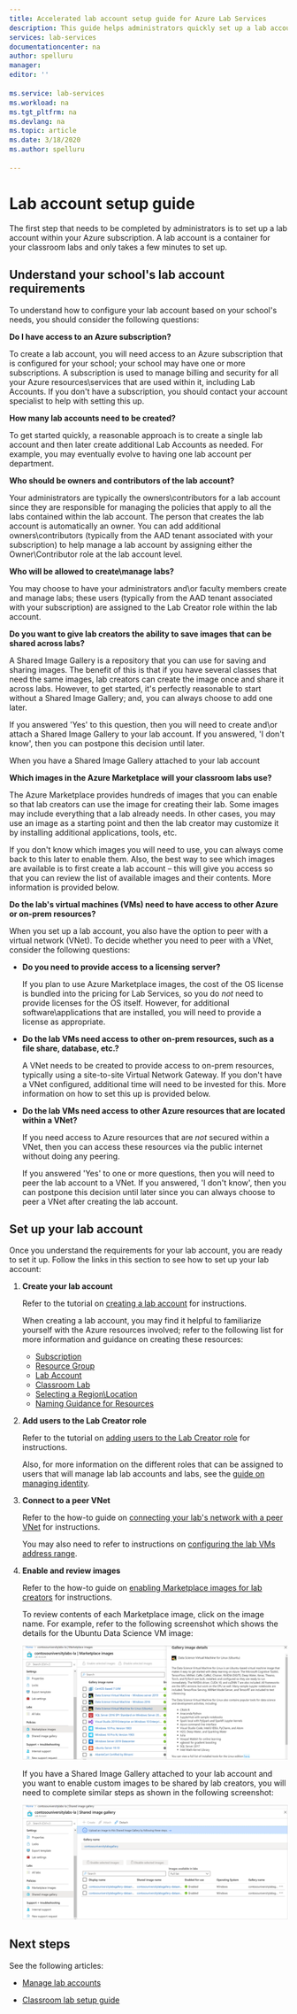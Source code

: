 ```yaml
---
title: Accelerated lab account setup guide for Azure Lab Services
description: This guide helps administrators quickly set up a lab account for use within their school.
services: lab-services
documentationcenter: na
author: spelluru
manager: 
editor: ''

ms.service: lab-services
ms.workload: na
ms.tgt_pltfrm: na
ms.devlang: na
ms.topic: article
ms.date: 3/18/2020
ms.author: spelluru

---
```


# Lab account setup guide

The first step that needs to be completed by administrators is to set up a lab account within your Azure subscription.  A lab account is a container for your classroom labs and only takes a few minutes to set up.

## Understand your school's lab account requirements

To understand how to configure your lab account based on your school's needs, you should consider the following questions:

**Do I have access to an Azure subscription?**

To create a lab account, you will need access to an Azure subscription that is configured for your school; your school may have one or more subscriptions.  A subscription is used to manage billing and security for all your Azure resources\services that are used within it, including Lab Accounts.  If you don't have a subscription, you should contact your account specialist to help with setting this up.

**How many lab accounts need to be created?**

To get started quickly, a reasonable approach is to create a single lab account and then later create additional Lab Accounts as needed.  For example, you may eventually evolve to having one lab account per department.

**Who should be owners and contributors of the lab account?**

Your administrators are typically the owners\contributors for a lab account since they are responsible for managing the policies that apply to all the labs contained within the lab account.  The person that creates the lab account is automatically an owner.  You can add additional owners\contributors (typically from the AAD tenant associated with your subscription) to help manage a lab account by assigning either the Owner\Contributor role at the lab account level.

**Who will be allowed to create\manage labs?**

You may choose to have your administrators and\or faculty members create and manage labs; these users (typically from the AAD tenant associated with your subscription) are assigned to the Lab Creator role within the lab account.

**Do you want to give lab creators the ability to save images that can be shared across labs?**

A Shared Image Gallery is a repository that you can use for saving and sharing images.  The benefit of this is that if you have several classes that need the same images, lab creators can create the image once and share it across labs.  However, to get started, it's perfectly reasonable to start without a Shared Image Gallery; and, you can always choose to add one later.

If you answered 'Yes' to this question, then you will need to create and\or attach a Shared Image Gallery to your lab account.  If you answered, 'I don't know', then you can postpone this decision until later.

When you have a Shared Image Gallery attached to your lab account

**Which images in the Azure Marketplace will your classroom labs use?**

The Azure Marketplace provides hundreds of images that you can enable so that lab creators can use the image for creating their lab.  Some images may include everything that a lab already needs.  In other cases, you may use an image as a starting point and then the lab creator may customize it by installing additional applications, tools, etc.

If you don't know which images you will need to use, you can always come back to this later to enable them.  Also, the best way to see which images are available is to first create a lab account – this will give you access so that you can review the list of available images and their contents.  More information is provided below.
  
**Do the lab's virtual machines (VMs) need to have access to other Azure or on-prem resources?**

When you set up a lab account, you also have the option to peer with a virtual network (VNet).  To decide whether you need to peer with a VNet, consider the following questions:

- **Do you need to provide access to a licensing server?**
  
   If you plan to use Azure Marketplace images, the cost of the OS license is bundled into the pricing for Lab Services, so you do *not* need to provide licenses for the OS itself.  However, for additional software\applications that are installed, you will need to provide a license as appropriate.

- **Do the lab VMs need access to other on-prem resources, such as a file share, database, etc.?**

   A VNet needs to be created to provide access to on-prem resources, typically using a site-to-site Virtual Network Gateway.  If you don't have a VNet configured, additional time will need to be invested for this.  More information on how to set this up is provided below.

- **Do the lab VMs need access to other Azure resources that are located within a VNet?**

    If you need access to Azure resources that are *not* secured within a VNet, then you can access these resources via the public internet without doing any peering.

    If you answered 'Yes' to one or more questions, then you will need to peer the lab account to a VNet.  If you answered, 'I don't know', then you can postpone this decision until later since you can always choose to peer a VNet after creating the lab account.

## Set up your lab account

Once you understand the requirements for your lab account, you are ready to set it up.  Follow the links in this section to see how to set up your lab account:

1. **Create your lab account**

   Refer to the tutorial on [creating a lab account](https://docs.microsoft.com/azure/lab-services/classroom-labs/tutorial-setup-lab-account#create-a-lab-account) for instructions.

   When creating a lab account, you may find it helpful to familiarize yourself with the Azure resources involved; refer to the following list for more information and guidance on creating these resources:

   - [Subscription](https://docs.microsoft.com/azure/lab-services/classroom-labs/administrator-guide#subscription)
   - [Resource Group](https://docs.microsoft.com/azure/lab-services/classroom-labs/administrator-guide#resource-group)
   - [Lab Account](https://docs.microsoft.com/azure/lab-services/classroom-labs/administrator-guide#lab-account)
   - [Classroom Lab](https://docs.microsoft.com/azure/lab-services/classroom-labs/administrator-guide#classroom-lab)
   - [Selecting a Region\Location](https://docs.microsoft.com/azure/lab-services/classroom-labs/administrator-guide#regions-or-locations)
   - [Naming Guidance for Resources](https://docs.microsoft.com/azure/lab-services/classroom-labs/administrator-guide#naming)

2. **Add users to the Lab Creator role**

   Refer to the tutorial on [adding users to the Lab Creator role](https://docs.microsoft.com/azure/lab-services/classroom-labs/tutorial-setup-lab-account#add-a-user-to-the-lab-creator-role) for instructions.

   Also, for more information on the different roles that can be assigned to users that will manage lab lab accounts and labs, see the [guide on managing identity](https://docs.microsoft.com/azure/lab-services/classroom-labs/administrator-guide#manage-identity).

3. **Connect to a peer VNet**

   Refer to the how-to guide on [connecting your lab's network with a peer VNet](https://docs.microsoft.com/azure/lab-services/classroom-labs/how-to-connect-peer-virtual-network) for instructions.

   You may also need to refer to instructions on [configuring the lab VMs address range](https://docs.microsoft.com/azure/lab-services/classroom-labs/how-to-configure-lab-accounts#specify-an-address-range-for-vms-in-the-lab).

4. **Enable and review images**

    Refer to the how-to guide on [enabling Marketplace images for lab creators](https://docs.microsoft.com/azure/lab-services/classroom-labs/specify-marketplace-images) for instructions.

    To review contents of each Marketplace image, click on the image name.  For example, refer to the following screenshot which shows the details for the Ubuntu Data Science VM image:

    ![Review Marketplace images](../media/setup-guide/review-marketplace-images.png)

    If you have a Shared Image Gallery attached to your lab account and you want to enable custom images to be shared by lab creators, you will need to complete similar steps as shown in the following screenshot:

    ![Enabling custom images in Shared Image Gallery](../media/setup-guide/enable-sig-custom-images.png)

## Next steps

See the following articles:

- [Manage lab accounts](how-to-manage-lab-accounts.md)

- [Classroom lab setup guide](setup-guide.md)
